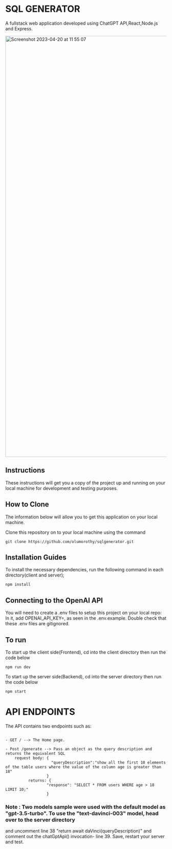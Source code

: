 # SQL GENERATOR

A fullstack web application developed using ChatGPT API,React,Node.js and Express.

<img width="1310" alt="Screenshot 2023-04-20 at 11 55 07" src="https://user-images.githubusercontent.com/36680826/233400537-92f2548f-810f-478d-b5d5-0a7e7889c28a.png">

## Instructions
These instructions will get you a copy of the project up and running on your local machine for development and testing purposes.


## How to Clone

The information below will allow you to get this application on your local machine.

Clone this repository on to your local machine using the command

```
git clone https://github.com/olumorothy/sqlgenerator.git
```

## Installation Guides

To install the necessary dependencies, run the following command in each directory(client and server);

```
npm install
```

## Connecting to the OpenAI API

You will need to create a .env files to setup this project on your local repo:
In it, add OPENAI_API_KEY=<your openAi key>, as seen in the .env.example.
Double check that these .env files are gitignored.

## To run

To start up the client side(Frontend), cd into the client directory then run the code below

```
npm run dev
```

To start up the server side(Backend), cd into the server directory then run the code below

```
npm start
```

# API ENDPOINTS
The API contains two endpoints such as:

```

- GET / --> The Home page.

- Post /generate --> Pass an object as the query description and returns the equivalent SQL 
    request body: {
                    "queryDescription":"show all the first 10 elements of the table users where the value of the column age is greater than 18"
                  }
          returns: {
                  "response": "SELECT * FROM users WHERE age > 18 LIMIT 10;"
                  }
```


### Note : Two models sample were used with the default model as "gpt-3.5-turbo". To use the "text-davinci-003" model, head over to the server directory
and uncomment line 38 "return await daVinci(queryDescription)" and comment out the chatGptApi() invocation- line 39. Save, restart your server and test.
